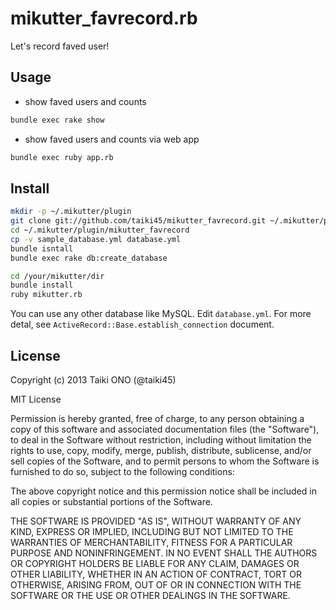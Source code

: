 # mikutter_favrecord.rb
Let's record faved user!

## Usage
* show faved users and counts

```sh
bundle exec rake show
```

* show faved users and counts via web app

```sh
bundle exec ruby app.rb
```

## Install

```sh
mkdir -p ~/.mikutter/plugin
git clone git://github.com/taiki45/mikutter_favrecord.git ~/.mikutter/plugin/mikutter_favrecord
cd ~/.mikutter/plugin/mikutter_favrecord
cp -v sample_database.yml database.yml
bundle isntall
bundle exec rake db:create_database

cd /your/mikutter/dir
bundle install
ruby mikutter.rb
```

You can use any other database like MySQL.
Edit `database.yml`.
For more detal, see `ActiveRecord::Base.establish_connection` document.

## License
Copyright (c) 2013 Taiki ONO (@taiki45)

MIT License

Permission is hereby granted, free of charge, to any person obtaining
a copy of this software and associated documentation files (the
"Software"), to deal in the Software without restriction, including
without limitation the rights to use, copy, modify, merge, publish,
distribute, sublicense, and/or sell copies of the Software, and to
permit persons to whom the Software is furnished to do so, subject to
the following conditions:

The above copyright notice and this permission notice shall be
included in all copies or substantial portions of the Software.

THE SOFTWARE IS PROVIDED "AS IS", WITHOUT WARRANTY OF ANY KIND,
EXPRESS OR IMPLIED, INCLUDING BUT NOT LIMITED TO THE WARRANTIES OF
MERCHANTABILITY, FITNESS FOR A PARTICULAR PURPOSE AND
NONINFRINGEMENT. IN NO EVENT SHALL THE AUTHORS OR COPYRIGHT HOLDERS BE
LIABLE FOR ANY CLAIM, DAMAGES OR OTHER LIABILITY, WHETHER IN AN ACTION
OF CONTRACT, TORT OR OTHERWISE, ARISING FROM, OUT OF OR IN CONNECTION
WITH THE SOFTWARE OR THE USE OR OTHER DEALINGS IN THE SOFTWARE.
